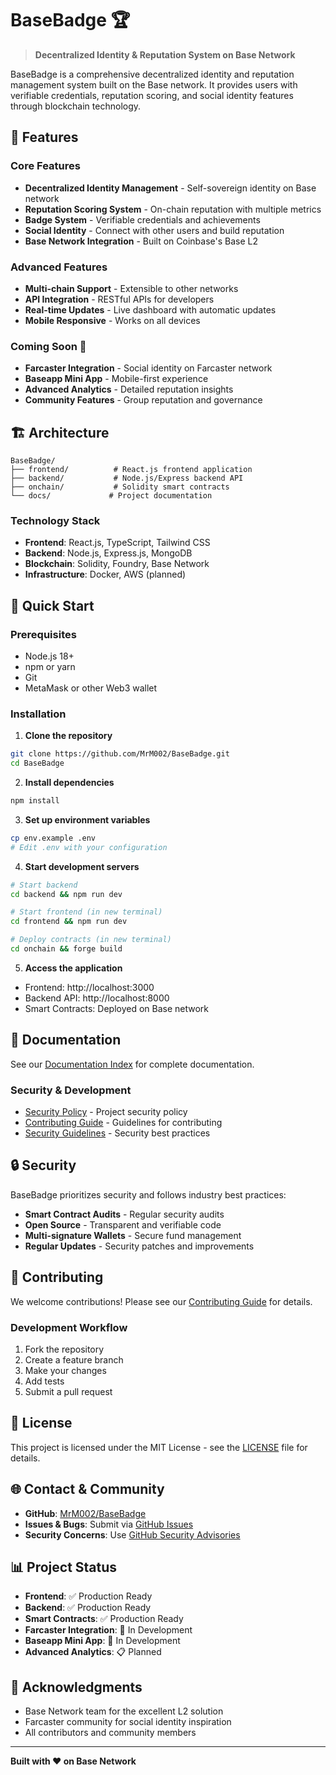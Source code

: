 # BaseBadge 🏆

> **Decentralized Identity & Reputation System on Base Network**

BaseBadge is a comprehensive decentralized identity and reputation management system built on the Base network. It provides users with verifiable credentials, reputation scoring, and social identity features through blockchain technology.

## 🌟 **Features**

### **Core Features**
- **Decentralized Identity Management** - Self-sovereign identity on Base network
- **Reputation Scoring System** - On-chain reputation with multiple metrics
- **Badge System** - Verifiable credentials and achievements
- **Social Identity** - Connect with other users and build reputation
- **Base Network Integration** - Built on Coinbase's Base L2

### **Advanced Features**
- **Multi-chain Support** - Extensible to other networks
- **API Integration** - RESTful APIs for developers
- **Real-time Updates** - Live dashboard with automatic updates
- **Mobile Responsive** - Works on all devices

### **Coming Soon** 🚧
- **Farcaster Integration** - Social identity on Farcaster network
- **Baseapp Mini App** - Mobile-first experience
- **Advanced Analytics** - Detailed reputation insights
- **Community Features** - Group reputation and governance

## 🏗️ **Architecture**

```
BaseBadge/
├── frontend/          # React.js frontend application
├── backend/           # Node.js/Express backend API
├── onchain/           # Solidity smart contracts
└── docs/             # Project documentation
```

### **Technology Stack**
- **Frontend**: React.js, TypeScript, Tailwind CSS
- **Backend**: Node.js, Express.js, MongoDB
- **Blockchain**: Solidity, Foundry, Base Network
- **Infrastructure**: Docker, AWS (planned)

## 🚀 **Quick Start**

### **Prerequisites**
- Node.js 18+
- npm or yarn
- Git
- MetaMask or other Web3 wallet

### **Installation**

1. **Clone the repository**
```bash
git clone https://github.com/MrM002/BaseBadge.git
cd BaseBadge
```

2. **Install dependencies**
```bash
npm install
```

3. **Set up environment variables**
```bash
cp env.example .env
# Edit .env with your configuration
```

4. **Start development servers**
```bash
# Start backend
cd backend && npm run dev

# Start frontend (in new terminal)
cd frontend && npm run dev

# Deploy contracts (in new terminal)
cd onchain && forge build
```

5. **Access the application**
- Frontend: http://localhost:3000
- Backend API: http://localhost:8000
- Smart Contracts: Deployed on Base network

## 📖 **Documentation**

See our [Documentation Index](DOCUMENTATION_INDEX.md) for complete documentation.

### **Security & Development**
- [Security Policy](SECURITY.md) - Project security policy
- [Contributing Guide](docs/contributing.md) - Guidelines for contributing
- [Security Guidelines](docs/security.md) - Security best practices

## 🔒 **Security**

BaseBadge prioritizes security and follows industry best practices:
- **Smart Contract Audits** - Regular security audits
- **Open Source** - Transparent and verifiable code
- **Multi-signature Wallets** - Secure fund management
- **Regular Updates** - Security patches and improvements

## 🤝 **Contributing**

We welcome contributions! Please see our [Contributing Guide](docs/contributing.md) for details.

### **Development Workflow**
1. Fork the repository
2. Create a feature branch
3. Make your changes
4. Add tests
5. Submit a pull request

## 📄 **License**

This project is licensed under the MIT License - see the [LICENSE](LICENSE) file for details.

## 🌐 **Contact & Community**

- **GitHub**: [MrM002/BaseBadge](https://github.com/MrM002/BaseBadge)
- **Issues & Bugs**: Submit via [GitHub Issues](https://github.com/MrM002/BaseBadge/issues)
- **Security Concerns**: Use [GitHub Security Advisories](https://github.com/MrM002/BaseBadge/security/advisories/new)

## 📊 **Project Status**

- **Frontend**: ✅ Production Ready
- **Backend**: ✅ Production Ready  
- **Smart Contracts**: ✅ Production Ready
- **Farcaster Integration**: 🚧 In Development
- **Baseapp Mini App**: 🚧 In Development
- **Advanced Analytics**: 📋 Planned

## 🙏 **Acknowledgments**

- Base Network team for the excellent L2 solution
- Farcaster community for social identity inspiration
- All contributors and community members

---

**Built with ❤️ on Base Network**
